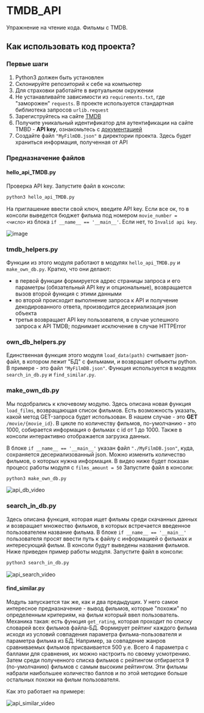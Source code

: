 # TMDB_API
Упражнение на чтение кода. Фильмы с TMDB.

## Как использовать код проекта?
### Первые шаги
1. Python3 должен быть установлен
2. Склонируйте репозиторий к себе на компьютер
3. Для страховки работайте в виртуальном окружении
4. Не устанавливайте зависимости из `requirements.txt`, где "заморожен" `requests`. В проекте используется стандартная библиотека запросов `urlib.request`
5. Зарегиструйтесь на сайте [TMDB](https://www.themoviedb.org/)
6. Получите уникальный идентификатор для аутентификации на сайте TMBD - __API key__, ознакомьтесь с [документацией](https://developers.themoviedb.org/3/movies/get-movie-details)
7. Создайте файл `"MyFilmDB.json"` в директории проекта. Здесь будет храниться информация, полученная от API

### Предназначение файлов

#### hello_api_TMDB.py
Проверка API key. Запустите файл в консоли:
```python
python3 hello_api_TMDB.py
```
На приглашение ввести свой ключ, введите API key. Если все ок, то в консоли выведется бюджет фильма под номером `movie_number = <число>` из блока `if __name__ == '__main__'`. Если нет, то `Invalid api key`.

![image](https://user-images.githubusercontent.com/77130336/153907436-ff775bb8-4749-4013-ab83-04fa4ececd9a.png)

### tmdb_helpers.py
Функции из этого модуля работают в модулях `hello_api_TMDB.py` и `make_own_db.py`. 
Кратко, что они делают:
- в первой функции формируется адрес страницы запроса и его параметры (обязательный API key и опциональные), возвращается вызов второй функция с этими данными 
- во второй происходит выполнение запроса к API и получение декодированного ответа, производится десериализация json объекта
- третья возвращает API key пользователя, в случае успешного запроса к API TMDB; поднимает исключение в случае HTTPError

### own_db_helpers.py
Единственная функция этого модуля `load_data(path)` считывает json-файл, в котором лежит "БД" с фильмами, и возвращает объекты python. В примере - это файл `"MyFilmDB.json"`. Функция используется в модулях `search_in_db.py` и `find_similar.py`.

### make_own_db.py
Мы подобрались к ключевому модулю. Здесь описана новая функция `load_films`, возвращающая список фильмов. Есть возможность указать, какой метод GET-запроса будет использован. В нашем случае - это __GET__ `/movie/{movie_id}`. В цикле по количеству фильмов, по-умолчанию - это 1000, собирается информация о фильмах с id от 1 до 1000. Также в консоли интерактивно отображается загрузка данных. 

В блоке `if __name__ == '__main__'` указан файл `"./MyFilmDB.json"`, куда, сохраняется десериализованный json. Можно изменить количество фильмов, о которых нужна информация. В видео ниже будет показан процесс работы модуля с `films_amount = 50`
Запустите файл в консоли:
```python
python3 make_own_db.py
```
![api_db_video](https://user-images.githubusercontent.com/77130336/153938875-4f92863e-db12-4682-abf3-60aa1339af4c.gif)

### search_in_db.py
Здесь описана функция, которая ищет фильмы среди скачанных данных и возвращает множество фильмов, в которых встречается введенное пользователем название фильма. В блоке `if __name__ == '__main__'` пользователя просят ввести путь к файлу с информацией о фильмах и интересующий фильм. В консоли будут выведены названия фильмов. Ниже приведен пример работы модуля. 
Запустите файл в консоли:
```python
python3 search_in_db.py
```
![api_search_video](https://user-images.githubusercontent.com/77130336/153941746-3b4c70dc-8464-408f-8118-7a3c871503fa.gif)

#### find_similar.py
Модуль запускается так же, как и два предыдущих. У него самое интересное предназначение - вывод фильмов, которые "похожи" по определенным критериям, на фильм который ввел пользователь. Механика такая: есть функция `get_rating`, которая проходит по списку словарей всех фильмов файла-БД. Формирует рейтинг каждого фильма исходя из условий совпадения параметра фильма-пользователя и параметра фильма из БД. Например, за совпадение жанров сравниваемых фильмов присваивается 500 у.е. Всего 4 параметра с баллами для сравнения, их можно настроить по своему усмотрению. Затем среди полученного списка фильмов с рейтингом отбирается 9 (по-умолчанию) фильмов с самым высоким рейтингом. Эти фильмы набрали наибольшее количество баллов и по этой методике больше остальных похожи на фильм пользователя. 

Как это работает на примере:

![api_similar_video](https://user-images.githubusercontent.com/77130336/153944883-2d4c6a62-087a-43b8-a0c5-17487b655409.gif)

